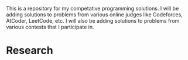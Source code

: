 This is a repository for my competative programming solutions. I will be adding solutions to problems from various online judges like Codeforces, AtCoder, LeetCode, etc. I will also be adding solutions to problems from various contests that I participate in.
# Research
